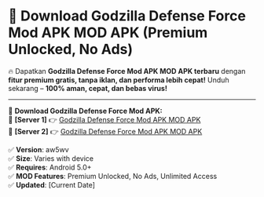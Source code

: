 # 🚀 Download Godzilla Defense Force Mod APK MOD APK (Premium Unlocked, No Ads)  

🔥 Dapatkan **Godzilla Defense Force Mod APK MOD APK terbaru** dengan **fitur premium gratis, tanpa iklan, dan performa lebih cepat!** Unduh sekarang – **100% aman, cepat, dan bebas virus!**  

---


🔽 **Download Godzilla Defense Force Mod APK:**  
🔹 **[Server 1]** 👉 [Godzilla Defense Force Mod APK MOD APK](https://apkcomod.com?title=Godzilla_Defense_Force_Mod_APK)  
🔹 **[Server 2]** 👉 [Godzilla Defense Force Mod APK MOD APK](https://apkcomod.com?title=Godzilla_Defense_Force_Mod_APK)  


✅ **Version**: aw5wv  
✅ **Size**: Varies with device  
✅ **Requires**: Android 5.0+  
✅ **MOD Features**: Premium Unlocked, No Ads, Unlimited Access  
✅ **Updated**: [Current Date]  